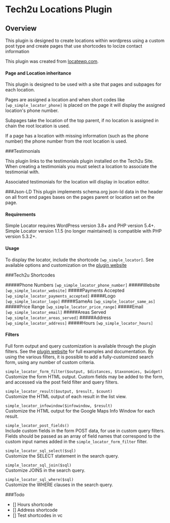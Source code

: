 # Tech2u Locations Plugin


## Overview

This plugin is designed to create locations within wordpress using a custom post type and create pages that use 
shortcodes to locize contact information

This plugin was created from  [locatewp.com](http://locatewp.com).

#### Page and Location inheritance

This plugin is designed to be used with a site that pages and subpages for each location. 

Pages are assigned a location and when short codes like ````[wp_simple_locator_phone]```` is placed on the page it will 
display the assigned location's phone number. 

Subpages take the location of the top parent, if no location is assigned in chain the root location is used.

If a page has a location with  missing information (such as the phone number) the phone number from the root location 
is used.

###Testimonials

This plugin links to the testimonials plugin installed on the Tech2u Site. When creating a testimonials you must select 
a location to associate the testimonial with.

Associated testimonials for the location will display in location editor.

###Json-LD
This plugin implements schema.org json-ld data in the header on all front end pages bases on the pages parent or location 
set on the page.

#### Requirements

Simple Locator requires WordPress version 3.8+ and PHP version 5.4+. Simple Locator version 1.1.5 (no longer maintained) is compatible with PHP version 5.3.2+.


#### Usage
To display the locator, include the shortcode ```[wp_simple_locator]```. See available options and customization on the [plugin website](http://locatewp.com)

###Tech2u Shortcodes

#####Phone Numbers
```[wp_simple_locator_phone_number]```
#####Website
```[wp_simple_locator_website]```
#####Payments Accepted
```[wp_simple_locator_payments_accepted]```
#####Logo
```[wp_simple_locator_logo]```
#####SameAs
```[wp_simple_locator_same_as]```
#####Price Range
```[wp_simple_locator_price_range]```
#####Email
```[wp_simple_locator_email]```
#####Areas Served
```[wp_simple_locator_areas_served]```
#####Address
```[wp_simple_locator_address]```
#####Hours
```[wp_simple_locator_hours]```

#### Filters
Full form output and query customization is available through the plugin filters. See the [plugin website](http://locatewp.com) for full examples and documentation. By using the various filters, it is possible to add a fully-customized search form, using any number of custom criteria.


```simple_locator_form_filter($output, $distances, $taxonomies, $widget)```  
Customize the form HTML output. Custom fields may be added to the form, and accessed via the post field filter and query filters.


```simple_locator_result($output, $result, $count)```  
Customize the HTML output of each result in the list view.


```simple_locator_infowindow($infowindow, $result)```  
Customize the HTML output for the Google Maps Info Window for each result.


```simple_locator_post_fields()```  
Include custom fields in the form POST data, for use in custom query filters. Fields should be passed as an array of field names that correspond to the custom input names added in the ```simple_locator_form_filter``` filter.


```simple_locator_sql_select($sql)```  
Customize the SELECT statement in the search query.


```simple_locator_sql_join($sql)```  
Customize JOINS in the search query.

```simple_locator_sql_where($sql)```  
Customize the WHERE clauses in the search query.


###Todo

- [] Hours shortcode
- [] Address shortcode
- [] Test shortcodes in vc
 